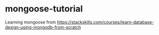 # mongoose-tutorial
Learning mongoose from https://stackskills.com/courses/learn-database-design-using-mongodb-from-scratch
